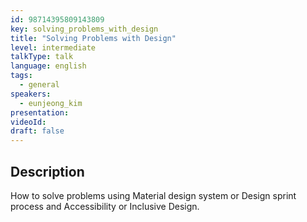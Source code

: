 ```yaml
---
id: 98714395809143809
key: solving_problems_with_design
title: "Solving Problems with Design"
level: intermediate
talkType: talk
language: english
tags:
  - general
speakers:
  - eunjeong_kim
presentation:
videoId:
draft: false
---
```


## Description

How to solve problems using Material design system or Design sprint process and Accessibility or Inclusive Design.
